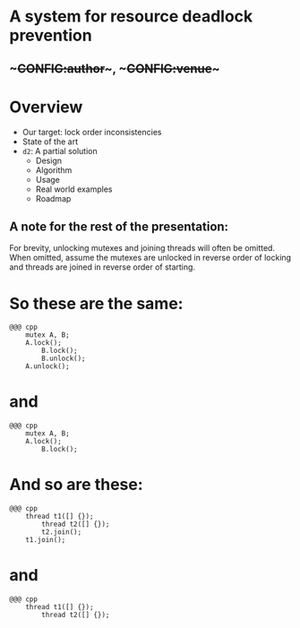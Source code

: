 <!SLIDE>
# A system for resource deadlock prevention
## ~~~CONFIG:author~~~, ~~~CONFIG:venue~~~


<!SLIDE>
# Overview

* Our target: lock order inconsistencies
* State of the art
* `d2`: A partial solution
    * Design
    * Algorithm
    * Usage
    * Real world examples
    * Roadmap


<!SLIDE>
## A note for the rest of the presentation:

For brevity, unlocking mutexes and joining threads will often be omitted.
When omitted, assume the mutexes are unlocked in reverse order of locking
and threads are joined in reverse order of starting.


<!SLIDE>
# So these are the same:

    @@@ cpp
        mutex A, B;
        A.lock();
            B.lock();
            B.unlock();
        A.unlock();

# and

    @@@ cpp
        mutex A, B;
        A.lock();
            B.lock();


<!SLIDE>
# And so are these:

    @@@ cpp
        thread t1([] {});
            thread t2([] {});
            t2.join();
        t1.join();

# and

    @@@ cpp
        thread t1([] {});
            thread t2([] {});

